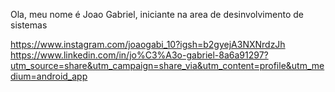 Ola, meu nome é Joao Gabriel, iniciante na area de desinvolvimento de sistemas 

https://www.instagram.com/joaogabi_10?igsh=b2gyejA3NXNrdzJh 
https://www.linkedin.com/in/jo%C3%A3o-gabriel-8a6a91297?utm_source=share&utm_campaign=share_via&utm_content=profile&utm_medium=android_app 
